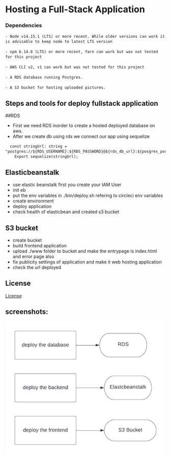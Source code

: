 # Hosting a Full-Stack Application

### Dependencies

```
- Node v14.15.1 (LTS) or more recent. While older versions can work it is advisable to keep node to latest LTS version

- npm 6.14.8 (LTS) or more recent, Yarn can work but was not tested for this project

- AWS CLI v2, v1 can work but was not tested for this project

- A RDS database running Postgres.

- A S3 bucket for hosting uploaded pictures.

```

## Steps and tools for deploy fullstack application

##RDS

- First we need RDS inorder to create a hosted deployed database on aws.
- After we create db using rds we connect our app using sequelize

```
  const stringUrl: string = "postgres://${RDS_USERNAME}:${RDS_PASSWORD}@${rds_db_url}:${posgres_port}/postgres";
	Export sequelize(stringUrl);
```

## Elasticbeanstalk

- use elastic beanstalk first you create your IAM User
- init eb
- put the env variables in ./bin/deploy.sh refering to circleci env variables
- create environment
- deploy application
- check health of elasticbean and created s3 bucket

## S3 bucket

- create bucket
- build frontend application
- upload ./www folder to bucket and make the entrypage is index.html and error page also
- fix publicity settings of application and make it web hosting application
- check the url deployed

## License

[License](LICENSE.txt)

## screenshots:

![Alt text](./Infrastructure-description.png)
